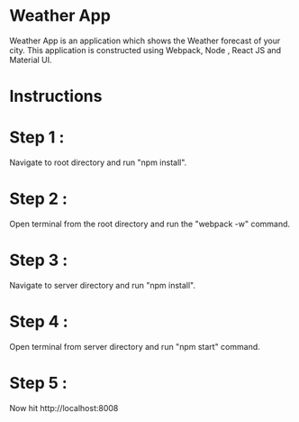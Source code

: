 # Weather App
Weather App is an application which shows the Weather forecast of your city. This application is constructed using Webpack, Node , React JS and Material UI.

# Instructions
# Step 1 :
  Navigate to root directory and run "npm install".
# Step 2 :
  Open terminal from the root directory and run the "webpack -w" command.
# Step 3 :
  Navigate to server directory and run "npm install".
# Step 4 :
  Open terminal from server directory and run "npm start" command.
# Step 5 :
  Now hit http://localhost:8008
